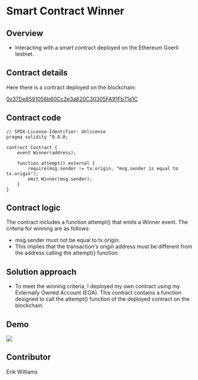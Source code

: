 # Smart Contract Winner

## Overview

- Interacting with a smart contract deployed on the Ethereum Goerli testnet.

## Contract details

Here there is a contract deployed on the blockchain:

[0x37De8591056b60Cc2e3a620C30305FA91Fb71e1C](https://goerli.etherscan.io/address/0x37De8591056b60Cc2e3a620C30305FA91Fb71e1C)

## Contract code

```solidity
// SPDX-License-Identifier: Unlicense
pragma solidity ^0.8.0;

contract Contract {
    event Winner(address);

    function attempt() external {
        require(msg.sender != tx.origin, "msg.sender is equal to tx.origin");
        emit Winner(msg.sender);
    }
}
```

## Contract logic

The contract includes a function attempt() that emits a Winner event. The criteria for winning are as follows:

- msg.sender must not be equal to tx.origin.
- This implies that the transaction's origin address must be different from the address calling the attempt() function.

## Solution approach

- To meet the winning criteria, I deployed my own contract using my Externally Owned Account (EOA). This contract contains a function designed to call the attempt() function of the deployed contract on the blockchain.

## Demo

<div>
    <a href="https://www.loom.com/share/d06c7496613644209d577d35b286c34e">
      <p></p>
    </a>
    <a href="https://www.loom.com/share/d06c7496613644209d577d35b286c34e">
      <img style="max-width:300px;" src="https://cdn.loom.com/sessions/thumbnails/d06c7496613644209d577d35b286c34e-with-play.gif">
    </a>
  </div>

## Contributor

Erik Williams
